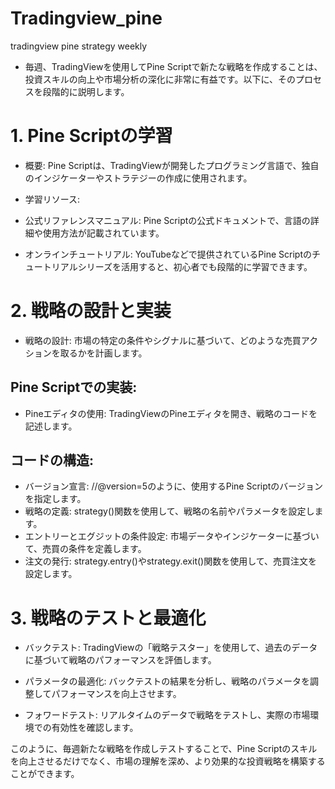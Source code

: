 # Tradingview_pine
tradingview pine strategy weekly


- 毎週、TradingViewを使用してPine Scriptで新たな戦略を作成することは、投資スキルの向上や市場分析の深化に非常に有益です。以下に、そのプロセスを段階的に説明します。

# 1. Pine Scriptの学習
- 概要: Pine Scriptは、TradingViewが開発したプログラミング言語で、独自のインジケーターやストラテジーの作成に使用されます。 

- 学習リソース:

- 公式リファレンスマニュアル: Pine Scriptの公式ドキュメントで、言語の詳細や使用方法が記載されています。
- オンラインチュートリアル: YouTubeなどで提供されているPine Scriptのチュートリアルシリーズを活用すると、初心者でも段階的に学習できます。 

# 2. 戦略の設計と実装
- 戦略の設計: 市場の特定の条件やシグナルに基づいて、どのような売買アクションを取るかを計画します。

## Pine Scriptでの実装:
- Pineエディタの使用: TradingViewのPineエディタを開き、戦略のコードを記述します。

## コードの構造:
- バージョン宣言: //@version=5のように、使用するPine Scriptのバージョンを指定します。
- 戦略の定義: strategy()関数を使用して、戦略の名前やパラメータを設定します。
- エントリーとエグジットの条件設定: 市場データやインジケーターに基づいて、売買の条件を定義します。
- 注文の発行: strategy.entry()やstrategy.exit()関数を使用して、売買注文を設定します。

# 3. 戦略のテストと最適化
- バックテスト: TradingViewの「戦略テスター」を使用して、過去のデータに基づいて戦略のパフォーマンスを評価します。

- パラメータの最適化: バックテストの結果を分析し、戦略のパラメータを調整してパフォーマンスを向上させます。

- フォワードテスト: リアルタイムのデータで戦略をテストし、実際の市場環境での有効性を確認します。

このように、毎週新たな戦略を作成しテストすることで、Pine Scriptのスキルを向上させるだけでなく、市場の理解を深め、より効果的な投資戦略を構築することができます。
